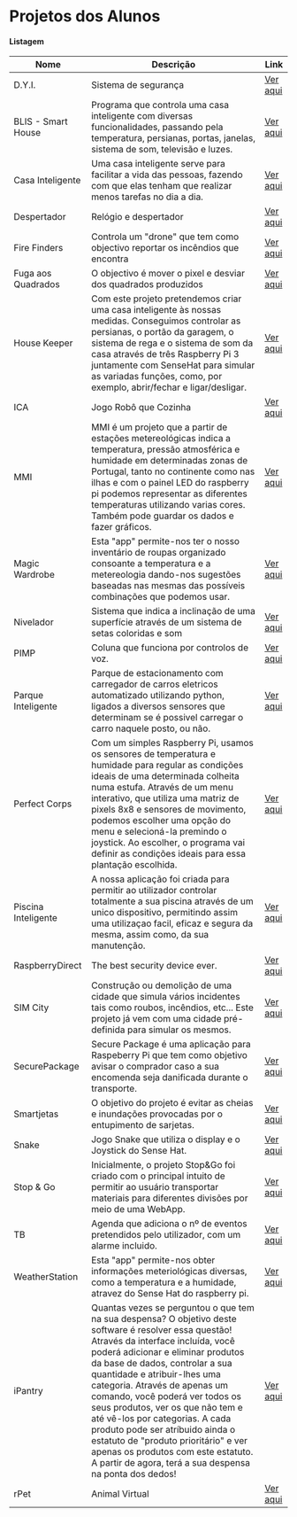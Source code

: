 ﻿# Projetos dos Alunos  
  
#### Listagem  

|Nome  |Descrição  |Link  |  
|---|---|---|    
|D.Y.I.  |Sistema de segurança  |[Ver aqui](https://github.com/Coding4Kids/cidadeinteligente/tree/master/Projetos/Alarme)  |  
|BLIS - Smart House  |Programa que controla uma casa inteligente com diversas funcionalidades, passando pela temperatura, persianas, portas, janelas, sistema de som, televisão e luzes.  |[Ver aqui](https://github.com/Coding4Kids/cidadeinteligente/tree/master/Projetos/BLIS%20-%20Smart%20House)  |  
|Casa Inteligente  |Uma casa inteligente serve para facilitar a vida das pessoas, fazendo com que elas tenham que realizar menos tarefas no dia a dia.  |[Ver aqui](https://github.com/Coding4Kids/cidadeinteligente/tree/master/Projetos/Casa%20Inteligente)  |  
|Despertador  |Relógio e despertador  |[Ver aqui](https://github.com/Coding4Kids/cidadeinteligente/tree/master/Projetos/Despertador%20)  |  
|Fire Finders  |Controla um "drone" que tem como objectivo reportar os incêndios que encontra |[Ver aqui](https://github.com/Coding4Kids/hackathon/tree/master/Projetos/Fire%20Finders)  |  
|Fuga aos Quadrados  |O objectivo é mover o pixel e desviar dos quadrados produzidos |[Ver aqui](https://github.com/Coding4Kids/hackathon/tree/master/Projetos/Fuga%20aos%20Quadrados)  |  
|House Keeper  |Com este projeto pretendemos criar uma casa inteligente às nossas medidas. Conseguimos controlar as persianas, o portão da garagem, o sistema de rega e o sistema de som da casa através de três Raspberry Pi 3 juntamente com SenseHat para simular as variadas funções, como, por exemplo, abrir/fechar e ligar/desligar.  |[Ver aqui](https://github.com/Coding4Kids/cidadeinteligente/tree/master/Projetos/House%20Keeper)  |  
|ICA  |Jogo Robô que Cozinha  |[Ver aqui](https://github.com/Coding4Kids/hackathon/tree/master/Projetos/ICA)  |  
|MMI  |MMI é um projeto que a partir de estações metereológicas indica a temperatura, pressão atmosférica e humidade em determinadas zonas de Portugal, tanto no continente como nas ilhas e com o painel LED do raspberry pi podemos representar as diferentes temperaturas utilizando varias cores. Também pode guardar os dados e fazer gráficos.  |[Ver aqui](https://github.com/Coding4Kids/hackathon/tree/master/Projetos/MMI)  | 
|Magic Wardrobe  |Esta "app" permite-nos ter o nosso inventário de roupas organizado consoante a temperatura e a metereologia dando-nos sugestões baseadas nas mesmas das possíveis combinações que podemos usar.  |[Ver aqui](https://github.com/Coding4Kids/cidadeinteligente/tree/master/Projetos/Magic%20Wardrobe)  |  
|Nivelador  |Sistema que indica a inclinação de uma superfície através de um sistema de setas coloridas e som  |[Ver aqui](https://github.com/Coding4Kids/hackathon/tree/master/Projetos/Nivelador)  |  
|PIMP  |Coluna que funciona por controlos de voz.  |[Ver aqui](https://github.com/Coding4Kids/hackathon/tree/master/Projetos/PIMP)  |  
|Parque Inteligente  |Parque de estacionamento com carregador de carros eletricos automatizado utilizando python, ligados a diversos sensores que determinam se é possivel carregar o carro naquele posto, ou não.  |[Ver aqui](https://github.com/Coding4Kids/cidadeinteligente/tree/master/Projetos/Parque%20Inteligente)  |  
|Perfect Corps  |Com um simples Raspberry Pi, usamos os sensores de temperatura e humidade para regular as condições ideais de uma determinada colheita numa estufa. Através de um menu interativo, que utiliza uma matriz de pixels 8x8 e sensores de movimento, podemos escolher uma opção do menu e selecioná-la premindo o joystick. Ao escolher, o programa vai definir as condições ideais para essa plantação escolhida.  |[Ver aqui](https://github.com/Coding4Kids/hackathon/tree/master/Projetos/Perfect%20Crops)  |  
|Piscina Inteligente  |A nossa aplicação foi criada para permitir ao utilizador controlar totalmente a sua piscina através de um unico dispositivo, permitindo assim uma utilizaçao facil, eficaz e segura da mesma, assim como, da sua manutenção.  |[Ver aqui](https://github.com/Coding4Kids/cidadeinteligente/tree/master/Projetos/Piscina%20Inteligente)  |  
|RaspberryDirect  |The best security device ever.  |[Ver aqui](https://github.com/Coding4Kids/hackathon/tree/master/Projetos/RaspberryDirect)  |  
|SIM City  |Construção ou demolição de uma cidade que simula vários incidentes tais como roubos, incêndios, etc... Este projeto já vem com uma cidade pré-definida para simular os mesmos.  |[Ver aqui](https://github.com/Coding4Kids/cidadeinteligente/tree/master/Projetos/SIM%20City)  |  
|SecurePackage  |Secure Package é uma aplicação para Raspeberry Pi que tem como objetivo avisar o comprador caso a sua encomenda seja danificada durante o transporte.|[Ver aqui](https://github.com/Coding4Kids/cidadeinteligente/tree/master/Projetos/SecurePackage)  |  
|Smartjetas  |O objetivo do projeto é evitar as cheias e inundações provocadas por o entupimento de sarjetas.|[Ver aqui](https://github.com/Coding4Kids/cidadeinteligente/tree/master/Projetos/Smartjetas)  |  
|Snake  |Jogo Snake que utiliza o display e o Joystick do Sense Hat.  |[Ver aqui](https://github.com/Coding4Kids/hackathon/tree/master/Projetos/Snake)  |  
|Stop & Go  |Inicialmente, o projeto Stop&Go foi criado com o principal intuito de permitir ao usuário transportar materiais para diferentes divisões por meio de uma WebApp.   |[Ver aqui](https://github.com/Coding4Kids/cidadeinteligente/tree/master/Projetos/StopAndGo)  |  
|TB  |Agenda que adiciona o nº de eventos pretendidos pelo utilizador, com um alarme incluido.  |[Ver aqui](https://github.com/Coding4Kids/hackathon/tree/master/Projetos/TB)  |  
|WeatherStation  |Esta "app" permite-nos obter informações meteriológicas diversas, como a temperatura e a humidade, atravez do Sense Hat do raspberry pi.  |[Ver aqui](https://github.com/Coding4Kids/hackathon/tree/master/Projetos/WeatherStation)  |  
|iPantry  |Quantas vezes se perguntou o que tem na sua despensa? O objetivo deste software é resolver essa questão! Através da interface incluída, você poderá adicionar e eliminar produtos da base de dados, controlar a sua quantidade e atribuir-lhes uma categoria. Através de apenas um comando, você poderá ver todos os seus produtos, ver os que não tem e até vê-los por categorias. A cada produto pode ser atríbuido ainda o estatuto de "produto prioritário" e ver apenas os produtos com este estatuto. A partir de agora, terá a sua despensa na ponta dos dedos!  |[Ver aqui](https://github.com/Coding4Kids/cidadeinteligente/tree/master/Projetos/iPantry)  |  
|rPet  |Animal Virtual  |[Ver aqui](https://github.com/Coding4Kids/hackathon/tree/master/Projetos/rPet)  |   